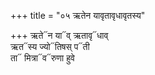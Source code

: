 +++
title = "०५ ऋतेन यावृतावृधावृतस्य"

+++
ऋते᳓न या᳓व् ऋतावृ᳓धाव्  
ऋत᳓स्य ज्यो᳓तिषस् प᳓ती  
ता᳓ मित्रा᳓व᳓रुणा हुवे